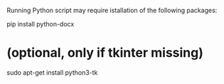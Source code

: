 Running Python script may require istallation of the following packages:

pip install python-docx
# (optional, only if tkinter missing)
sudo apt-get install python3-tk
